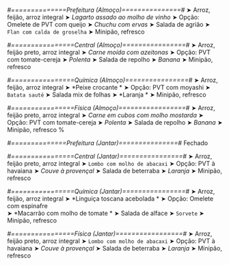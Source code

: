 
*#==============Prefeitura (Almoço)===============#*
➤ Arroz, feijão, arroz integral
➤ *Lagarto assado ao molho de vinho*
➤ Opção: Omelete de PVT com queijo 
➤ *Chuchu com ervas*
➤ Salada de agrião
➤ `Flan com calda de groselha`
➤ Minipão, refresco

*#================Central (Almoço)================#*
➤ Arroz, feijão preto, arroz integral
➤ *Carne moída com azeitonas*
➤ Opção: PVT com tomate-cereja
➤ *Polenta*
➤ Salada de repolho
➤ *Banana*
➤ Minipão, refresco

*#================Química (Almoço)================#*
➤ Arroz, feijão, arroz integral
➤ *Peixe crocante *
➤ Opção: PVT com moyashi 
➤ `Batata sauté`
➤ Salada mix de folhas
➤ *Laranja *
➤ Minipão, refresco

*#================Física (Almoço)=================#*
➤ Arroz, feijão preto, arroz integral
➤ *Carne em cubos com molho mostarda*
➤ Opção: PVT com tomate-cereja
➤ *Polenta*
➤ Salada de repolho
➤ *Banana*
➤ Minipão, refresco
%

*#==============Prefeitura (Jantar)===============#*
Fechado

*#================Central (Jantar)================#*
➤ Arroz, feijão preto, arroz integral
➤ `Lombo com molho de abacaxi`
➤ Opção: PVT à havaiana
➤ *Couve à provençal*
➤ Salada de beterraba
➤ *Laranja*
➤ Minipão, refresco

*#================Química (Jantar)================#*
➤ Arroz, feijão, arroz integral
➤ *Linguiça toscana acebolada *
➤ Opção: Omelete com espinafre  
➤ *Macarrão com molho de tomate *
➤ Salada de alface 
➤ `Sorvete`
➤ Minipão, refresco

*#================Física (Jantar)=================#*
➤ Arroz, feijão preto, arroz integral
➤ `Lombo com molho de abacaxi`
➤ Opção: PVT à havaiana
➤ *Couve à provençal*
➤ Salada de beterraba
➤ *Laranja*
➤ Minipão, refresco
